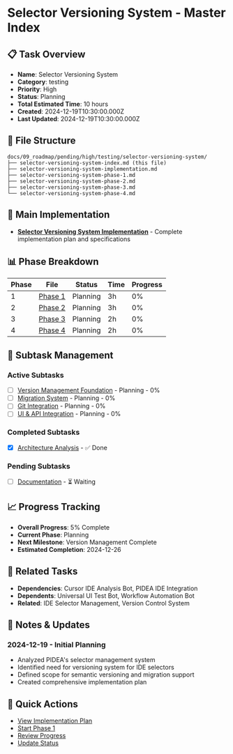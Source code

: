 # Selector Versioning System - Master Index

## 📋 Task Overview
- **Name**: Selector Versioning System
- **Category**: testing
- **Priority**: High
- **Status**: Planning
- **Total Estimated Time**: 10 hours
- **Created**: 2024-12-19T10:30:00.000Z
- **Last Updated**: 2024-12-19T10:30:00.000Z

## 📁 File Structure
```
docs/09_roadmap/pending/high/testing/selector-versioning-system/
├── selector-versioning-system-index.md (this file)
├── selector-versioning-system-implementation.md
├── selector-versioning-system-phase-1.md
├── selector-versioning-system-phase-2.md
├── selector-versioning-system-phase-3.md
└── selector-versioning-system-phase-4.md
```

## 🎯 Main Implementation
- **[Selector Versioning System Implementation](./selector-versioning-system-implementation.md)** - Complete implementation plan and specifications

## 📊 Phase Breakdown
| Phase | File | Status | Time | Progress |
|-------|------|--------|------|----------|
| 1 | [Phase 1](./selector-versioning-system-phase-1.md) | Planning | 3h | 0% |
| 2 | [Phase 2](./selector-versioning-system-phase-2.md) | Planning | 3h | 0% |
| 3 | [Phase 3](./selector-versioning-system-phase-3.md) | Planning | 2h | 0% |
| 4 | [Phase 4](./selector-versioning-system-phase-4.md) | Planning | 2h | 0% |

## 🔄 Subtask Management
### Active Subtasks
- [ ] [Version Management Foundation](./selector-versioning-system-phase-1.md) - Planning - 0%
- [ ] [Migration System](./selector-versioning-system-phase-2.md) - Planning - 0%
- [ ] [Git Integration](./selector-versioning-system-phase-3.md) - Planning - 0%
- [ ] [UI & API Integration](./selector-versioning-system-phase-4.md) - Planning - 0%

### Completed Subtasks
- [x] [Architecture Analysis](./selector-versioning-system-implementation.md) - ✅ Done

### Pending Subtasks
- [ ] [Documentation](./selector-versioning-system-implementation.md) - ⏳ Waiting

## 📈 Progress Tracking
- **Overall Progress**: 5% Complete
- **Current Phase**: Planning
- **Next Milestone**: Version Management Complete
- **Estimated Completion**: 2024-12-26

## 🔗 Related Tasks
- **Dependencies**: Cursor IDE Analysis Bot, PIDEA IDE Integration
- **Dependents**: Universal UI Test Bot, Workflow Automation Bot
- **Related**: IDE Selector Management, Version Control System

## 📝 Notes & Updates
### 2024-12-19 - Initial Planning
- Analyzed PIDEA's selector management system
- Identified need for versioning system for IDE selectors
- Defined scope for semantic versioning and migration support
- Created comprehensive implementation plan

## 🚀 Quick Actions
- [View Implementation Plan](./selector-versioning-system-implementation.md)
- [Start Phase 1](./selector-versioning-system-phase-1.md)
- [Review Progress](#progress-tracking)
- [Update Status](#notes--updates)
